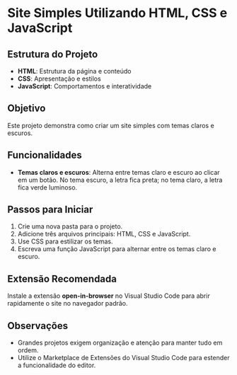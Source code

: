 
# Site Simples Utilizando HTML, CSS e JavaScript

## Estrutura do Projeto
- **HTML**: Estrutura da página e conteúdo
- **CSS**: Apresentação e estilos
- **JavaScript**: Comportamentos e interatividade

## Objetivo
Este projeto demonstra como criar um site simples com temas claros e escuros. 

## Funcionalidades
- **Temas claros e escuros**: Alterna entre temas claro e escuro ao clicar em um botão. No tema escuro, a letra fica preta; no tema claro, a letra fica verde luminoso.

## Passos para Iniciar
1. Crie uma nova pasta para o projeto.
2. Adicione três arquivos principais: HTML, CSS e JavaScript.
3. Use CSS para estilizar os temas.
4. Escreva uma função JavaScript para alternar entre os temas claro e escuro.

## Extensão Recomendada
Instale a extensão **open-in-browser** no Visual Studio Code para abrir rapidamente o site no navegador padrão.

## Observações
- Grandes projetos exigem organização e atenção para manter tudo em ordem.
- Utilize o Marketplace de Extensões do Visual Studio Code para estender a funcionalidade do editor.



